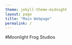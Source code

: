 ```yaml
---
theme: jekyll-theme-midnight
layout: page
title: "Main Webpage"
permalink: /
---
```

#Moonlight Frog Studios